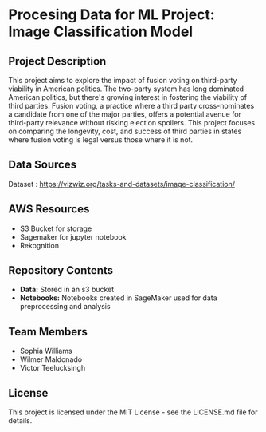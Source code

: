 # Procesing Data for ML Project: Image Classification Model

## Project Description
This project aims to explore the impact of fusion voting on third-party viability in American politics. The two-party system has long dominated American politics, but there's growing interest in fostering the viability of third parties. Fusion voting, a practice where a third party cross-nominates a candidate from one of the major parties, offers a potential avenue for third-party relevance without risking election spoilers. This project focuses on comparing the longevity, cost, and success of third parties in states where fusion voting is legal versus those where it is not.

## Data Sources

Dataset : https://vizwiz.org/tasks-and-datasets/image-classification/

## AWS Resources
- S3 Bucket for storage
- Sagemaker for jupyter notebook
- Rekognition

## Repository Contents
- **Data:** Stored in an s3 bucket
- **Notebooks:**  Notebooks created in SageMaker used for data preprocessing and analysis

## Team Members
- Sophia Williams
- Wilmer Maldonado
- Victor Teelucksingh

## License
This project is licensed under the MIT License - see the LICENSE.md file for details.

